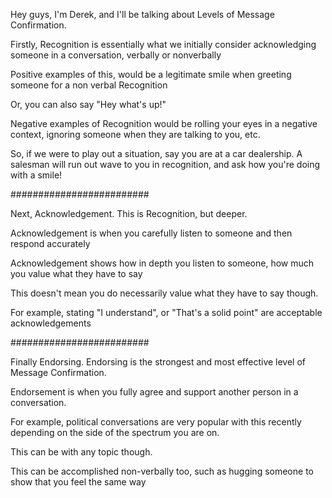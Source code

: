 Hey guys, I'm Derek, and I'll be talking about Levels of Message Confirmation.

Firstly, Recognition is essentially what we initially consider acknowledging someone in a conversation, verbally or nonverbally

Positive examples of this, would be a legitimate smile when greeting someone for a non verbal Recognition

Or, you can also say "Hey what's up!"

Negative examples of Recognition would be rolling your eyes in a negative context, ignoring someone when they are talking to you, etc.

So, if we were to play out a situation, say you are at a car dealership. A salesman will run out wave to you in recognition, and ask how you're doing with a smile!

#########################

Next, Acknowledgement. This is Recognition, but deeper.

Acknowledgement is when you carefully listen to someone and then respond accurately

Acknowledgement shows how in depth you listen to someone, how much you value what they have to say

This doesn't mean you do necessarily value what they have to say though.

For example, stating "I understand", or "That's a solid point" are acceptable acknowledgements

#########################

Finally Endorsing. Endorsing is the strongest and most effective level of Message Confirmation.

Endorsement is when you fully agree and support another person in a conversation.

For example, political conversations are very popular with this recently depending on the side of the spectrum you are on.

This can be with any topic though.

This can be accomplished non-verbally too, such as hugging someone to show that you feel the same way

